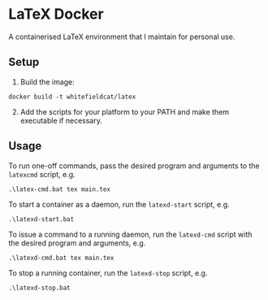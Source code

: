# LaTeX Docker

A containerised LaTeX environment that I maintain for personal use.

## Setup

1. Build the image:
```
docker build -t whitefieldcat/latex
```

2. Add the scripts for your platform to your PATH and make them executable if necessary.

## Usage

To run one-off commands, pass the desired program and arguments to the `latexcmd` script, e.g.
```
.\latex-cmd.bat tex main.tex
```

To start a container as a daemon, run the `latexd-start` script, e.g.
```
.\latexd-start.bat
```

To issue a command to a running daemon, run the `latexd-cmd` script with the desired program and arguments, e.g.
```
.\latexd-cmd.bat tex main.tex
```

To stop a running container, run the `latexd-stop` script, e.g.
```
.\latexd-stop.bat
```
